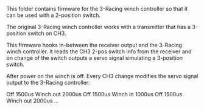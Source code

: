 This folder contains firmware for the 3-Racing winch controller so
that it can be used with a 2-position switch.

The original 3-Racing winch controller works with a transmitter that has
a 3-position switch on CH3.

This firmware hooks in-between the receiver output and the 3-Racing winch
controller. It reads the CH3 2-pos switch info from the receiver and on
change of the switch outputs a servo signal simulating a 3-position switch.

After power on the winch is off. Every CH3 change modifies the servo
signal output to the 3-Racing controller:

Off         1500us
Winch out   2000us
Off         1500us
Winch in    1000us
Off         1500us
Winch out   2000us
...